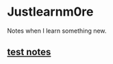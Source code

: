 # Justlearnm0re
Notes when I learn something new.

## [test notes](https://github.com/driverCzn/Justlearnm0re/tree/master/id0-rsa.pub)
